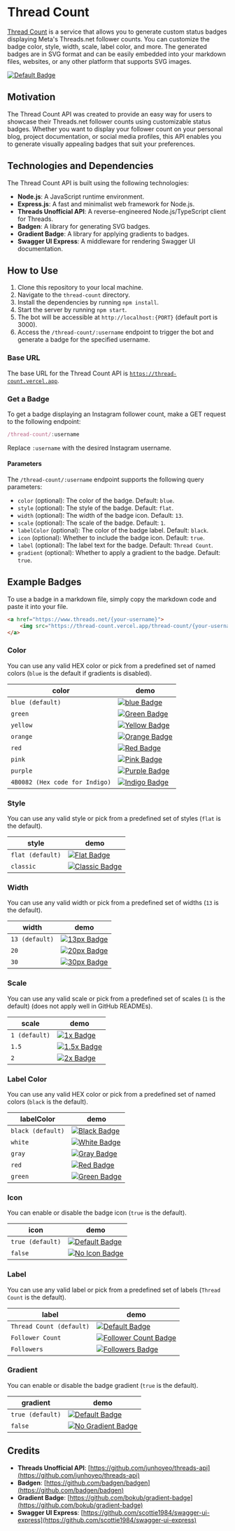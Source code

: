 # Thread Count 

[Thread Count](https://thread-count.vercel.app/) is a service that allows you to generate custom status badges displaying Meta's Threads.net follower counts. You can customize the badge color, style, width, scale, label color, and more. The generated badges are in SVG format and can be easily embedded into your markdown files, websites, or any other platform that supports SVG images.

<a href="https://www.threads.net/@zuck"><img src="https://thread-count.vercel.app/thread-count/zuck" alt="Default Badge"></a>

## Motivation

The Thread Count API was created to provide an easy way for users to showcase their Threads.net follower counts using customizable status badges. Whether you want to display your follower count on your personal blog, project documentation, or social media profiles, this API enables you to generate visually appealing badges that suit your preferences.

## Technologies and Dependencies

The Thread Count API is built using the following technologies:

- **Node.js**: A JavaScript runtime environment.
- **Express.js**: A fast and minimalist web framework for Node.js.
- **Threads Unofficial API**: A reverse-engineered Node.js/TypeScript client for Threads.
- **Badgen**: A library for generating SVG badges.
- **Gradient Badge**: A library for applying gradients to badges.
- **Swagger UI Express**: A middleware for rendering Swagger UI documentation.

## How to Use

1. Clone this repository to your local machine.
2. Navigate to the `thread-count` directory.
3. Install the dependencies by running `npm install`.
4. Start the server by running `npm start`.
5. The bot will be accessible at `http://localhost:{PORT}` (default port is 3000).
6. Access the `/thread-count/:username` endpoint to trigger the bot and generate a badge for the specified username.

### Base URL

The base URL for the Thread Count API is [`https://thread-count.vercel.app`](https://thread-count.vercel.app).

### Get a Badge

To get a badge displaying an Instagram follower count, make a GET request to the following endpoint:
```js
/thread-count/:username
```
Replace `:username` with the desired Instagram username.

#### Parameters

The `/thread-count/:username` endpoint supports the following query parameters:

- `color` (optional): The color of the badge. Default: `blue`.
- `style` (optional): The style of the badge. Default: `flat`.
- `width` (optional): The width of the badge icon. Default: `13`.
- `scale` (optional): The scale of the badge. Default: `1`.
- `labelColor` (optional): The color of the badge label. Default: `black`.
- `icon` (optional): Whether to include the badge icon. Default: `true`.
- `label` (optional): The label text for the badge. Default: `Thread Count`.
- `gradient` (optional): Whether to apply a gradient to the badge. Default: `true`.

## Example Badges

To use a badge in a markdown file, simply copy the markdown code and paste it into your file.
```markdown
<a href="https://www.threads.net/{your-username}">
    <img src="https://thread-count.vercel.app/thread-count/{your-username}" alt="My Thread Count">
</a> 
```

### Color

You can use any valid HEX color or pick from a predefined set of named colors (`blue` is the default if gradients is disabled).

| color | demo |
| ----- | ---- |
| `blue (default)` | <a href="https://www.threads.net/@zuck"><img src="https://thread-count.vercel.app/thread-count/zuck?gradient=false&color=blue" alt="blue Badge"></a> |
| `green` | <a href="https://www.threads.net/@zuck"><img src="https://thread-count.vercel.app/thread-count/zuck?gradient=false&color=green" alt="Green Badge"></a> |
| `yellow` | <a href="https://www.threads.net/@zuck"><img src="https://thread-count.vercel.app/thread-count/zuck?gradient=false&color=yellow" alt="Yellow Badge"></a> |
| `orange` | <a href="https://www.threads.net/@zuck"><img src="https://thread-count.vercel.app/thread-count/zuck?gradient=false&color=orange" alt="Orange Badge"></a> |
| `red` | <a href="https://www.threads.net/@zuck"><img src="https://thread-count.vercel.app/thread-count/zuck?gradient=false&color=red" alt="Red Badge"></a> |
| `pink` | <a href="https://www.threads.net/@zuck"><img src="https://thread-count.vercel.app/thread-count/zuck?gradient=false&color=pink" alt="Pink Badge"></a> |
| `purple` | <a href="https://www.threads.net/@zuck"><img src="https://thread-count.vercel.app/thread-count/zuck?gradient=false&color=purple" alt="Purple Badge"></a> |
| `4B0082 (Hex code for Indigo)` | <a href="https://www.threads.net/@zuck"><img src="https://thread-count.vercel.app/thread-count/zuck?gradient=false&color=4B0082" alt="Indigo Badge"></a> |

### Style

You can use any valid style or pick from a predefined set of styles (`flat` is the default).

| style | demo |
| ----- | ---- |
| `flat (default)` | <a href="https://www.threads.net/@zuck"><img src="https://thread-count.vercel.app/thread-count/zuck?style=flat" alt="Flat Badge"></a> |
| `classic` | <a href="https://www.threads.net/@zuck"><img src="https://thread-count.vercel.app/thread-count/zuck?style=classic" alt="Classic Badge"></a> |

### Width

You can use any valid width or pick from a predefined set of widths (`13` is the default).

| width | demo |
| ----- | ---- |
| `13 (default)` | <a href="https://www.threads.net/@zuck"><img src="https://thread-count.vercel.app/thread-count/zuck?width=13" alt="13px Badge"></a> |
| `20` | <a href="https://www.threads.net/@zuck"><img src="https://thread-count.vercel.app/thread-count/zuck?width=20" alt="20px Badge"></a> |
| `30` | <a href="https://www.threads.net/@zuck"><img src="https://thread-count.vercel.app/thread-count/zuck?width=30" alt="30px Badge"></a> |

### Scale

You can use any valid scale or pick from a predefined set of scales (`1` is the default) (does not apply well in GitHub READMEs).

| scale | demo |
| ----- | ---- |
| `1 (default)` | <a href="https://www.threads.net/@zuck"><img src="https://thread-count.vercel.app/thread-count/zuck?scale=1" alt="1x Badge"></a> |
| `1.5` | <a href="https://www.threads.net/@zuck"><img src="https://thread-count.vercel.app/thread-count/zuck?scale=1" alt="1.5x Badge"></a> |
| `2` | <a href="https://www.threads.net/@zuck"><img src="https://thread-count.vercel.app/thread-count/zuck?scale=1" alt="2x Badge"></a> |

### Label Color

You can use any valid HEX color or pick from a predefined set of named colors (`black` is the default).

| labelColor | demo |
| ---------- | ---- |
| `black (default)` | <a href="https://www.threads.net/@zuck"><img src="https://thread-count.vercel.app/thread-count/zuck?labelColor=black" alt="Black Badge"></a> |
| `white` | <a href="https://www.threads.net/@zuck"><img src="https://thread-count.vercel.app/thread-count/zuck?labelColor=white" alt="White Badge"></a> |
| `gray` | <a href="https://www.threads.net/@zuck"><img src="https://thread-count.vercel.app/thread-count/zuck?labelColor=gray" alt="Gray Badge"></a> |
| `red` | <a href="https://www.threads.net/@zuck"><img src="https://thread-count.vercel.app/thread-count/zuck?labelColor=red" alt="Red Badge"></a> |
| `green` | <a href="https://www.threads.net/@zuck"><img src="https://thread-count.vercel.app/thread-count/zuck?labelColor=green" alt="Green Badge"></a> |

### Icon

You can enable or disable the badge icon (`true` is the default).

| icon | demo |
| ---- | ---- |
| `true (default)` | <a href="https://www.threads.net/@zuck"><img src="https://thread-count.vercel.app/thread-count/zuck" alt="Default Badge"></a> |
| `false` | <a href="https://www.threads.net/@zuck"><img src="https://thread-count.vercel.app/thread-count/zuck?icon=false" alt="No Icon Badge"></a> |

### Label

You can use any valid label or pick from a predefined set of labels (`Thread Count` is the default).

| label | demo |
| ----- | ---- |
| `Thread Count (default)` | <a href="https://www.threads.net/@zuck"><img src="https://thread-count.vercel.app/thread-count/zuck" alt="Default Badge"></a> |
| `Follower Count` | <a href="https://www.threads.net/@zuck"><img src="https://thread-count.vercel.app/thread-count/zuck?label=Follower%20Count" alt="Follower Count Badge"></a> |
| `Followers` | <a href="https://www.threads.net/@zuck"><img src="https://thread-count.vercel.app/thread-count/zuck?label=Followers" alt="Followers Badge"></a> |

### Gradient

You can enable or disable the badge gradient (`true` is the default).

| gradient | demo |
| -------- | ---- |
| `true (default)` | <a href="https://www.threads.net/@zuck"><img src="https://thread-count.vercel.app/thread-count/zuck" alt="Default Badge"></a> |
| `false` | <a href="https://www.threads.net/@zuck"><img src="https://thread-count.vercel.app/thread-count/zuck?gradient=false" alt="No Gradient Badge"></a> |

## Credits

- **Threads Unofficial API**: [https://github.com/junhoyeo/threads-api](https://github.com/junhoyeo/threads-api)
- **Badgen**: [https://github.com/badgen/badgen](https://github.com/badgen/badgen)
- **Gradient Badge**: [https://github.com/bokub/gradient-badge](https://github.com/bokub/gradient-badge)
- **Swagger UI Express**: [https://github.com/scottie1984/swagger-ui-express](https://github.com/scottie1984/swagger-ui-express)